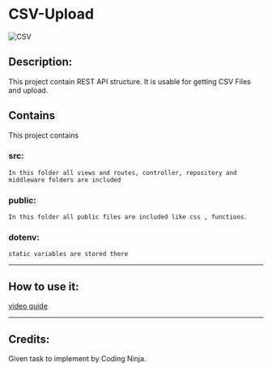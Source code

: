 # CSV-Upload

![CSV](https://assets-global.website-files.com/6064b31ff49a2d31e0493af1/63ff784daa460f472e688fb0_csv%20(2).png)

## Description:
This project contain REST API structure. It is usable for getting CSV Files and upload.


## Contains 
This project contains

### src: 
    In this folder all views and routes, controller, repository and middleware folders are included

### public:
    In this folder all public files are included like css , functions.

### dotenv:
    static variables are stored there

---

## How to use it:

[video guide](https://app.screencastify.com/v3/watch/hKWKcfPjSMb2cOdeM2w4)

***

## Credits:
 Given task to implement by Coding Ninja.
